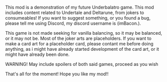 This mod is a demonstration of my future Underbalatro game. This mod includes content related to Undertale and Deltarune, from jokers to consumeables! If you want to suggest something, or you found a bug, please tell me using Discord, my discord username is (imBacon.).

This game is not made seeking for vanilla balancing, so it may be balanced, or it may not be. Most of the joker arts are placeholders. If you want to make a card art for a placeholder card, please contant me before doing anything, as i might have already started development of the card art, or it might have already been done.

WARNING! May include spoilers of both said games, proceed as you wish

That's all for the moment! Hope you like my mod!!
